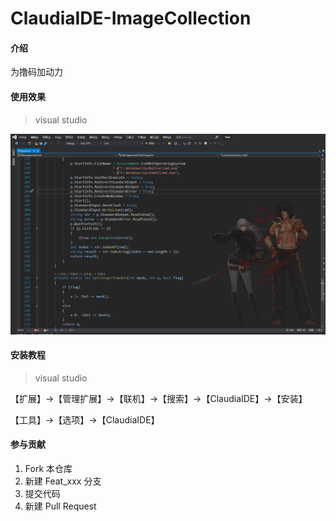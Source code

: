 # ClaudiaIDE-ImageCollection

#### 介绍
为撸码加动力

#### 使用效果
> visual studio

![](./01.source/showImage.png)

#### 安装教程
> visual studio

【扩展】->【管理扩展】->【联机】->【搜索】->【ClaudiaIDE】->【安装】

【工具】->【选项】->【ClaudiaIDE】

#### 参与贡献

1.  Fork 本仓库
2.  新建 Feat_xxx 分支
3.  提交代码
4.  新建 Pull Request